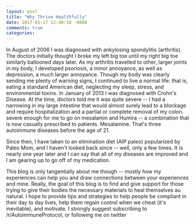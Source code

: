 ```yaml
---
layout: post
title: "Why Thrive Healthfully"
date: 2017-01-17 12:40:10 -0800
comments: true
categories: 
---
```


In August of 2006 I was diagnosed with ankylosing spondylitis (arthritis). The doctors initially thought I broke my left big toe until my right big toe similarly ballooned days later. As my arthritis travelled to other, larger joints in my body, I developed psoriosis, a minor annoyance, as well as depression, a much larger annoyance. Though my body was clearly sending me plenty of warning signs, I continued to live a normal life: that is, eating a standard American diet, neglecting my sleep, stress, and environmental toxins. In January of 2013 I was diagnosed with Crohn's Disease. At the time, doctors told me it was quite severe -- I had a narrowing in my large intestine that would almost surely lead to a blockage and require hospitalization and a partial or complete removal of my colon. severe enough for me to go on mesalamin and Humira -- a combination that is now casually prescribed to patients. Mesalamine. That's three autoimmune diseases before the age of 21.

<!-- more -->

Since then, I have taken to an elimination diet (AIP paleo) popularized by Paleo Mom, and I haven't looked back since -- well, only a few times. It is nearly one year later and I can say that all of my diseases are improved and I am gearing up to go off of my medication.

This blog is only tangentially about me though -- mostly how my experiences can help you and draw connections between your experiences and mine. Really, the goal of this blog is to find and give support for those trying to give their bodies the necessary materials to heal themselves au natural. I hope to provide tips and strategies to help people be compliant in their day to day lives, help them regain control when we cheat (it's inevitable), and motivate. I strongly suggest subscribing to /r/AutoimmuneProtocol, or following me on twitter
